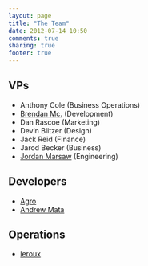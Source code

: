 ```yaml
---
layout: page
title: "The Team"
date: 2012-07-14 10:50
comments: true
sharing: true
footer: true
---
```


VPs
---
- Anthony Cole (Business Operations)
- [Brendan Mc.](https://github.com/Bren2010) (Development)
- Dan Rascoe (Marketing)
- Devin Blitzer (Design)
- Jack Reid (Finance)
- Jarod Becker (Business)
- [Jordan Marsaw](https://github.com/SGZorrun) (Engineering)

Developers
----------
- [Agro](https://github.com/AgroTemp)
- [Andrew Mata](https://github.com/andrewmata24)

Operations
----------
- [leroux](https://github.com/leroux)
